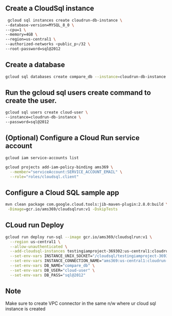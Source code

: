 
## Create a CloudSql instance 
```bash
 gcloud sql instances create cloudrun-db-instance \
--database-version=MYSQL_8_0 \
--cpu=1 \
--memory=4GB \
--region=us-central1 \
--authorized-networks <public_p>/32 \
--root-password=sql@2012
```


## Create a database 
```bash
gcloud sql databases create compare_db --instance=cloudrun-db-instance
```

## Run the gcloud sql users create command to create the user.
```bash
gcloud sql users create cloud-user \
--instance=cloudrun-db-instance \
--password=sql@2012
```

## (Optional) Configure a Cloud Run service account
```bash
gcloud iam service-accounts list

gcloud projects add-iam-policy-binding ams369 \
  --member="serviceAccount:SERVICE_ACCOUNT_EMAIL" \
  --role="roles/cloudsql.client"
```

## Configure a Cloud SQL sample app
```bash
mvn clean package com.google.cloud.tools:jib-maven-plugin:2.8.0:build \
 -Dimage=gcr.io/ams369/cloudsqlrun:v1 -DskipTests
```


## CLoud run Deploy
```bash
gcloud run deploy run-sql --image gcr.io/ams369/cloudsqlrun:v1 \
  --region us-central1 \
  --allow-unauthenticated \
  --add-cloudsql-instances testingiamproject-369302:us-central1:cloudrun-db-instance \
  --set-env-vars INSTANCE_UNIX_SOCKET="/cloudsql/testingiamproject-369302:us-central1:cloudrun-db-instance" \
  --set-env-vars INSTANCE_CONNECTION_NAME="ams369:us-central1:cloudrun-db-instance" \
  --set-env-vars DB_NAME="compare_db" \
  --set-env-vars DB_USER="cloud-user" \
  --set-env-vars DB_PASS="sql@2012"
```

## Note
Make sure to create VPC connector in the same n/w where ur cloud sql instance is created 
